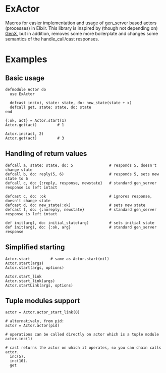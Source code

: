 ExActor
=======
Macros for easier implementation and usage of gen_server based actors (processes) in Elixir.
This library is inspired by (though not depending on) [GenX](https://github.com/yrashk/genx), but in addition, removes some more boilerplate and changes some semantics of the handle_call/cast responses.

# Examples

## Basic usage

    defmodule Actor do
      use ExActor
      
      defcast inc(x), state: state, do: new_state(state + x)
      defcall get, state: state, do: state
    end
    
    {:ok, act} = Actor.start(1)
    Actor.get(act)         # 1
    
    Actor.inc(act, 2)
    Actor.get(act)         # 3
    

## Handling of return values

    defcall a, state: state, do: 5                # responds 5, doesn't change state
    defcall b, do: reply(5, 6)                    # responds 5, sets new state to 6
    defcall c, do: {:reply, response, newstate}   # standard gen_server response is left intact
    
    defcast c, do: :ok                            # ignores response, doesn't change state
    defcast d, do: new_state(:ok)                 # sets new state
    defcast f, do: {:noreply, newstate}           # standard gen_server response is left intact
    
    def init(arg), do: initial_state(arg)         # sets initial state
    def init(arg), do: {:ok, arg}                 # standard gen_server response    
    
## Simplified starting
    
    Actor.start         # same as Actor.start(nil)
    Actor.start(args)
    Actor.start(args, options)
    
    Actor.start_link
    Actor.start_link(args)
    Actor.startLink(args, options)
    
## Tuple modules support
    
    actor = Actor.actor_start_link(0)

    # alternatively, from pid:
    actor = Actor.actor(pid)
    
    # operations can be called directly on actor which is a tuple module
    actor.inc(1)
    
    # cast returns the actor on which it operates, so you can chain calls
    actor.
      inc(5).
      inc(10).
      get
